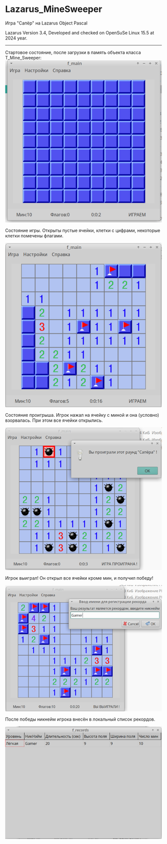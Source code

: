 # Lazarus_MineSweeper
Игра "Сапёр" на Lazarus Object Pascal

Lazarus Version 3.4, Developed and checked on OpenSuSe Linux 15.5 at 2024 year.

_______________________________________________________________________________


Стартовое состояние, после загрузки в память объекта класса T_Mine_Sweeper:
![alt text](https://github.com/adm-academic/Lazarus_MineSweeper/blob/main/screenshots/start.png?raw=true)


Состояние игры. Открыты пустые ячейки, клетки с цифрами, некоторые клетки помечены флагами.

![alt text](https://github.com/adm-academic/Lazarus_MineSweeper/blob/main/screenshots/play.png?raw=true)


Состояние проигрыша. Игрок нажал на ячейку с миной и она (условно) взорвалась. При этом все ячейки открылись.

![alt text](https://github.com/adm-academic/Lazarus_MineSweeper/blob/main/screenshots/lose.png?raw=true)


Игрок выиграл! Он открыл все ячейки кроме мин, и получил победу!

![alt text](https://github.com/adm-academic/Lazarus_MineSweeper/blob/main/screenshots/win.png?raw=true)

После победы никнейм игрока внесён в локальный список рекордов.

![alt text](https://github.com/adm-academic/Lazarus_MineSweeper/blob/main/screenshots/records.png?raw=true)
